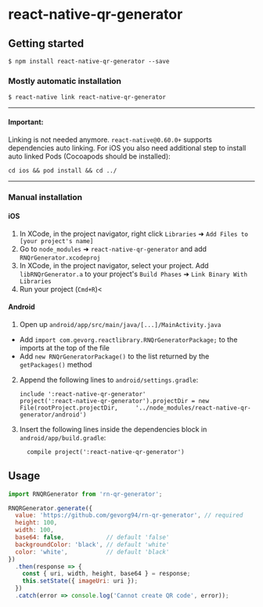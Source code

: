 
# react-native-qr-generator

## Getting started

`$ npm install react-native-qr-generator --save`

### Mostly automatic installation

`$ react-native link react-native-qr-generator`

---

#### Important:
Linking is not needed anymore. ``react-native@0.60.0+`` supports dependencies auto linking.
For iOS you also need additional step to install auto linked Pods (Cocoapods should be installed):
``` 
cd ios && pod install && cd ../
```
___

### Manual installation


#### iOS

1. In XCode, in the project navigator, right click `Libraries` ➜ `Add Files to [your project's name]`
2. Go to `node_modules` ➜ `react-native-qr-generator` and add `RNQrGenerator.xcodeproj`
3. In XCode, in the project navigator, select your project. Add `libRNQrGenerator.a` to your project's `Build Phases` ➜ `Link Binary With Libraries`
4. Run your project (`Cmd+R`)<

#### Android

1. Open up `android/app/src/main/java/[...]/MainActivity.java`
  - Add `import com.gevorg.reactlibrary.RNQrGeneratorPackage;` to the imports at the top of the file
  - Add `new RNQrGeneratorPackage()` to the list returned by the `getPackages()` method
2. Append the following lines to `android/settings.gradle`:
  	```
  	include ':react-native-qr-generator'
  	project(':react-native-qr-generator').projectDir = new File(rootProject.projectDir, 	'../node_modules/react-native-qr-generator/android')
  	```
3. Insert the following lines inside the dependencies block in `android/app/build.gradle`:
  	```
      compile project(':react-native-qr-generator')
  	```


## Usage
```javascript
import RNQRGenerator from 'rn-qr-generator';

RNQRGenerator.generate({
  value: 'https://github.com/gevorg94/rn-qr-generator', // required
  height: 100,
  width: 100,
  base64: false,            // default 'false'
  backgroundColor: 'black', // default 'white'
  color: 'white',           // default 'black'
})
  .then(response => {
    const { uri, width, height, base64 } = response;
    this.setState({ imageUri: uri });
  })
  .catch(error => console.log('Cannot create QR code', error));
```
  
